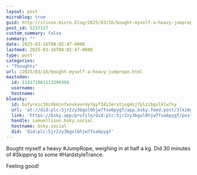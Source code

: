 ```yaml
---
layout: post
microblog: true
guid: http://slison.micro.blog/2025/03/16/bought-myself-a-heavy-jumprope.html
post_id: 5237127
custom_summary: false
summary: ""
date: 2025-03-16T08:02:47-0000
lastmod: 2025-03-16T08:02:47-0000
type: post
categories:
- "Thoughts"
url: /2025/03/16/bought-myself-a-heavy-jumprope.html
mastodon:
  id: 114171063113299366
  username: 
  hostname: 
bluesky:
  id: bafyreic36zdkmjnfxnvkavr4y7qyf34i3erxtiog4sj7plzibgslklw7ny
  url: 'at://did:plc:5jr2zy3bgol6hjw7fxa6pygf/app.bsky.feed.post/3lki6gkhesl2q'
  link: 'https://bsky.app/profile/did:plc:5jr2zy3bgol6hjw7fxa6pygf/post/3lki6gkhesl2q'
  handle: samuellison.bsky.social
  hostname: bsky.social
  did: 'did:plc:5jr2zy3bgol6hjw7fxa6pygf'
---
```

Bought myself a heavy #JumpRope, weighing in at half a kg. Did 30 minutes of #Skipping to some #HardstyleTrance.

Feeling good!
